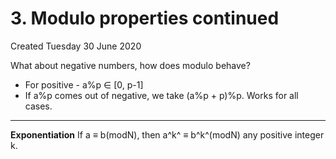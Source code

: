 # 3. Modulo properties continued
Created Tuesday 30 June 2020

What about negative numbers, how does modulo behave?

* For positive  - a%p ∈ [0, p-1]
* If a%p comes out of negative, we take (a%p + p)%p. Works for all cases.


*****

**Exponentiation**
If a ≡ b(modN), then a^k^ ≡ b^k^(modN) any positive integer k.

